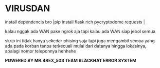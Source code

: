# VIRUSDAN
 install dependencis bro 
 |pip install flask rich pycryptodome requests
 |
 
 kalau nggak ada WAN pake ngrok aja tapi kalau ada WAN siap jebol semua

 skrip ini tidak hanya sekedar phising saja tapi juga mengambil semua yang ada pada korban tanpa terkecuali
 mulai dari datanya hingga lokasinya, apalagi nomor teleponnya hehhehe

 **POWERED BY MR.4REX_503 TEAM BLACKHAT ERROR SYSTEM**
